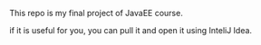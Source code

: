 This repo is my final project of JavaEE course.

if it is useful for you, you can pull it and open it using InteliJ Idea.

